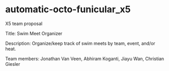 # automatic-octo-funicular_x5
X5 team proposal

Title: Swim Meet Organizer

Description: Organize/keep track of swim meets by team, event, and/or heat.

Team members: Jonathan Van Veen, Abhiram Koganti, Jiayu Wan, Christian Giesler
